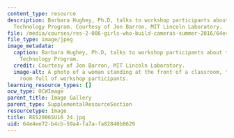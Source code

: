 ```yaml
---
content_type: resource
description: Barbara Hughey, Ph.D, talks to workshop participants about the MIT Women's
  Technology Program. Courtesy of Jon Barron, MIT Lincoln Laboratory.
file: /media/courses/res-2-006-girls-who-build-cameras-summer-2016/64e4ee72b4cb59a4fa7afa82840b8629_RES2006SU16_24.jpg
file_type: image/jpeg
image_metadata:
  caption: Barbara Hughey, Ph.D, talks to workshop participants about the MIT Women's
    Technology Program.
  credit: Courtesy of Jon Barron, MIT Lincoln Laboratory.
  image-alt: A photo of a woman standing at the front of a classroom, talking to a
    room full of workshop participants.
learning_resource_types: []
ocw_type: OCWImage
parent_title: Image Gallery
parent_type: SupplementalResourceSection
resourcetype: Image
title: RES2006SU16_24.jpg
uid: 64e4ee72-b4cb-59a4-fa7a-fa82840b8629
---
```

